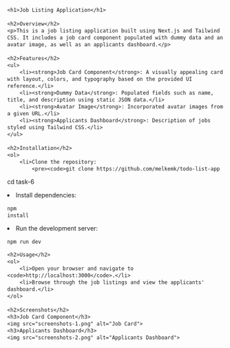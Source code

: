 
    <h1>Job Listing Application</h1>

    <h2>Overview</h2>
    <p>This is a job listing application built using Next.js and Tailwind CSS. It includes a job card component populated with dummy data and an avatar image, as well as an applicants dashboard.</p>

    <h2>Features</h2>
    <ul>
        <li><strong>Job Card Component</strong>: A visually appealing card with layout, colors, and typography based on the provided UI reference.</li>
        <li><strong>Dummy Data</strong>: Populated fields such as name, title, and description using static JSON data.</li>
        <li><strong>Avatar Image</strong>: Incorporated avatar images from a given URL.</li>
        <li><strong>Applicants Dashboard</strong>: Description of jobs styled using Tailwind CSS.</li>
    </ul>

    <h2>Installation</h2>
    <ol>
        <li>Clone the repository:
            <pre><code>git clone https://github.com/melkemk/todo-list-app
cd task-6</code></pre>
        </li>
        <li>Install dependencies:
            <pre><code>npm install</code></pre>
        </li>
        <li>Run the development server:
            <pre><code>npm run dev</code></pre>
        </li>
    </ol>

    <h2>Usage</h2>
    <ol>
        <li>Open your browser and navigate to <code>http://localhost:3000</code>.</li>
        <li>Browse through the job listings and view the applicants' dashboard.</li>
    </ol>

    <h2>Screenshots</h2>
    <h3>Job Card Component</h3>
    <img src="screenshots-1.png" alt="Job Card">
    <h3>Applicants Dashboard</h3>
    <img src="screenshots-2.png" alt="Applicants Dashboard">

